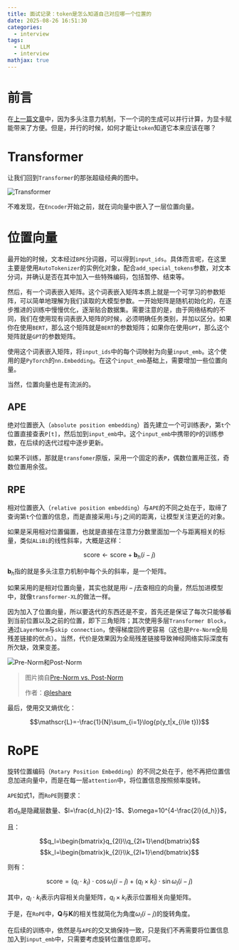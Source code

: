```yaml
---
title: 面试记录：token是怎么知道自己对应哪一个位置的
date: 2025-08-26 16:51:30
categories:
  - interview
tags:
  - LLM
  - interview
mathjax: true
---
```


# 前言

在[上一篇文章](/2025/08/26/interview/怎么理解多头注意力机制/)中，因为多头注意力机制，下一个词的生成可以并行计算，为显卡赋能带来了方便。但是，并行的时候，如何才能让`token`知道它本来应该在哪？

<!-- more -->

# Transformer

让我们回到`Transformer`的那张超级经典的图中。

![Transformer](http://images.sakebow.cn/interview/transformer.png)

不难发现，在`Encoder`开始之前，就在词向量中嵌入了一层位置向量。

# 位置向量

最开始的时候，文本经过`BPE`分词器，可以得到`input_ids`。具体而言呢，在这里主要是使用`AutoTokenizer`的实例化对象，配合`add_special_tokens`参数，对文本分词，并确认是否在其中加入一些特殊编码，包括暂停、结束等。

然后，有一个词表嵌入矩阵。这个词表嵌入矩阵本质上就是一个可学习的参数矩阵，可以简单地理解为我们读取的大模型参数。一开始矩阵是随机初始化的，在逐步推进的训练中慢慢优化，逐渐贴合数据集。需要注意的是，由于网络结构的不同，我们在使用现有词表嵌入矩阵的时候，必须明确任务类别，并加以区分。如果你在使用`BERT`，那么这个矩阵就是`BERT`的参数矩阵；如果你在使用`GPT`，那么这个矩阵就是`GPT`的参数矩阵。

使用这个词表嵌入矩阵，将`input_ids`中的每个词映射为向量`input_emb`。这个使用的是`PyTorch`的`nn.Embedding`。在这个`input_emb`基础上，需要增加一些位置向量。

当然，位置向量也是有流派的。

## APE

绝对位置嵌入（`absolute position embedding`）首先建立一个可训练表`P`，第`t`个位置直接查表`P[t]`，然后加到`input_emb`中。这个`input_emb`中携带的`P`的训练参数，在后续的迭代过程中逐步更新。

如果不训练，那就是`transfomer`原版，采用一个固定的表`P`，偶数位置用正弦，奇数位置用余弦。

## RPE

相对位置嵌入（`relative position embedding`）与`APE`的不同之处在于，取缔了查询第`t`个位置的信息，而是直接采用`i`与`j`之间的距离，让模型关注更近的对象。

如果是采用相对位置偏置，也就是直接在注意力分数里面加一个与距离相关的标量，类似`ALiBi`的线性斜率，大概是这样：

$$\text{score}\leftarrow\text{score}+\mathbf{b}_h(i-j)\tag{1}$$

$\mathbf{b}_h$指的就是多头注意力机制中每个头的斜率，是一个矩阵。

如果采用的是相对位置向量，其实也就是用$i-j$去查相应的向量，然后加进模型中，就像`transformer-XL`的做法一样。

因为加入了位置向量，所以要迭代的东西还是不变，首先还是保证了每次只能够看到当前位置以及之前的位置，即下三角矩阵；其次使用多层`Transformer Block`，通过`LayerNorm`与`skip connection`，使得梯度回传更容易（这也是`Pre-Norm`全局残差链接的优点）。当然，代价是效果因为全局残差链接导致神经网络实际深度有所欠缺，效果变差。

![Pre-Norm和Post-Norm](http://images.sakebow.cn/interview/pre-norm-and-post-norm.jpg)

> 图片摘自[Pre-Norm vs. Post-Norm](https://zhuanlan.zhihu.com/p/674704060)
>
> 作者：[@leshare](https://www.zhihu.com/people/leshare-14)

最后，使用交叉熵优化：

$$\mathscr{L}=-\frac{1}{N}\sum_{i=1}\log{p(y_t|x_{i\le t})}$$

# RoPE

旋转位置编码（`Rotary Position Embedding`）的不同之处在于，他不再把位置信息加进向量中，而是在每一层`attention`中，将位置信息按照频率旋转。

`APE`如式$1$，而`RoPE`则要求：

若$d_h$是隐藏层数量、$l=\frac{d_h}{2}-1$、$\omega=10^{4-\frac{2l}{d_h}}$，

且：

$$q_l=\begin{bmatrix}q_{2l}\\q_{2l+1}\end{bmatrix}$$
$$k_l=\begin{bmatrix}k_{2l}\\k_{2l+1}\end{bmatrix}$$

则有：

$$\text{score}=(q_l\cdot k_l)\cdot\cos\omega_l(i-j)+(q_l\times k_l)\cdot\sin\omega_l(i-j)\tag{2}$$

其中，$q_l\cdot k_l$表示内容相关向量矩阵，$q_l\times k_l$表示位置相关向量矩阵。

于是，在`RoPE`中，$\mathbf{Q}$与$\mathbf{K}$的相关性就简化为角度$\omega_l(i-j)$的旋转角度。

在后续的训练中，依然是与`APE`的交叉熵保持一致，只是我们不再需要将位置信息加入到`input_emb`中，只需要考虑旋转位置信息即可。